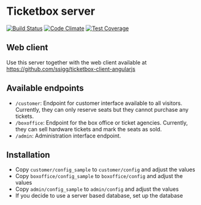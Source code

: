 # Ticketbox server

[![Build Status](https://travis-ci.org/ssigg/ticketbox-server-php.svg?branch=master)](https://travis-ci.org/ssigg/ticketbox-server-php) [![Code Climate](https://codeclimate.com/github/ssigg/ticketbox-server-php/badges/gpa.svg)](https://codeclimate.com/github/ssigg/ticketbox-server-php) [![Test Coverage](https://codeclimate.com/github/ssigg/ticketbox-server-php/badges/coverage.svg)](https://codeclimate.com/github/ssigg/ticketbox-server-php/coverage)

## Web client
Use this server together with the web client available at https://github.com/ssigg/ticketbox-client-angularjs

## Available endpoints
* `/customer`: Endpoint for customer interface available to all visitors. Currently, they can only reserve seats but they cannot purchase any tickets.
* `/boxoffice`: Endpoint for the box office or ticket agencies. Currently, they can sell hardware tickets and mark the seats as sold.
* `/admin`: Administration interface endpoint.


## Installation
* Copy `customer/config_sample` to `customer/config` and adjust the values
* Copy `boxoffice/config_sample` to `boxoffice/config` and adjust the values
* Copy `admin/config_sample` to `admin/config` and adjust the values
* If you decide to use a server based database, set up the database

